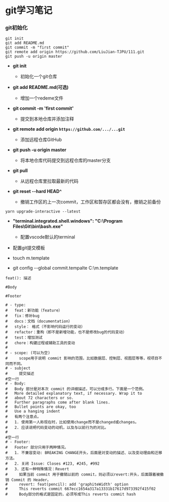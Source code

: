 # git学习笔记

### git初始化

```
git init
git add README.md
git commit -m "first commit"
git remote add origin https://github.com/LiuJian-TJPU/111.git
git push -u origin master
```

- **git init**
  - 初始化一个git仓库
- **git add README.md(可选)**
  - 增加一个redeme文件

- **git commit -m 'first commit'**
  - 提交到本地仓库并添加注释

- **git remote add origin `https://github.com/.../...git`**
  - 添加远程仓库GitHub

- **git push -u origin master**
  - 将本地仓库代码提交到远程仓库的master分支

- **git pull**
  - 从远程仓库里拉取最新的代码


- **git reset --hard HEAD^**
  - 撤销工作区的上一次commit，工作区和暂存区都会没有，撤销之前备份



```
yarn upgrade-interactive --latest
```
- **"terminal.integrated.shell.windows": "C:\\Program Files\\Git\\bin\\bash.exe"**
  - 配置vscode默认的terminal

- 配置git提交模板
- touch m.template
- git config --global commit.tempalte C:\m.template

```
feat(): 描述

#Body

#Footer

# - type: 
#   feat：新功能（feature）
#   fix：修补bug
#   docs：文档（documentation）
#   style： 格式（不影响代码运行的变动）
#   refactor：重构（即不是新增功能，也不是修改bug的代码变动）
#   test：增加测试
#   chore：构建过程或辅助工具的变动
#
# - scope: (可以为空)
#     scope用于说明 commit 影响的范围，比如数据层、控制层、视图层等等，视项目不同而不同。
# - subject
#     提交描述
#空一行
# - Body:
#   Body 部分是对本次 commit 的详细描述，可以分成多行。下面是一个范例。
#   More detailed explanatory text, if necessary. Wrap it to
#   about 72 characters or so.
#   Further paragraphs come after blank lines.
#   Bullet points are okay, too
#   Use a hanging indent
#   有两个注意点。
#   1. 使用第一人称现在时，比如使用change而不是changed或changes。
#   2. 应该说明代码变动的动机，以及与以前行为的对比。
#
#空一行
# - Footer:
#   Footer 部分只用于两种情况。
#   1. 不兼容变动: BREAKING CHANGE开头，后面是对变动的描述、以及变动理由和迁移方法。
#   2. 关闭 Issue: Closes #123, #245, #992
#   3. 还有一种特殊情况：Revert
#     如果当前 commit 用于撤销以前的 commit，则必须以revert:开头，后面跟着被撤销 Commit 的 Header。
#     revert: feat(pencil): add 'graphiteWidth' option
#     This reverts commit 667ecc1654a317a13331b17617d973392f415f02
#     Body部分的格式是固定的，必须写成This reverts commit hash
```